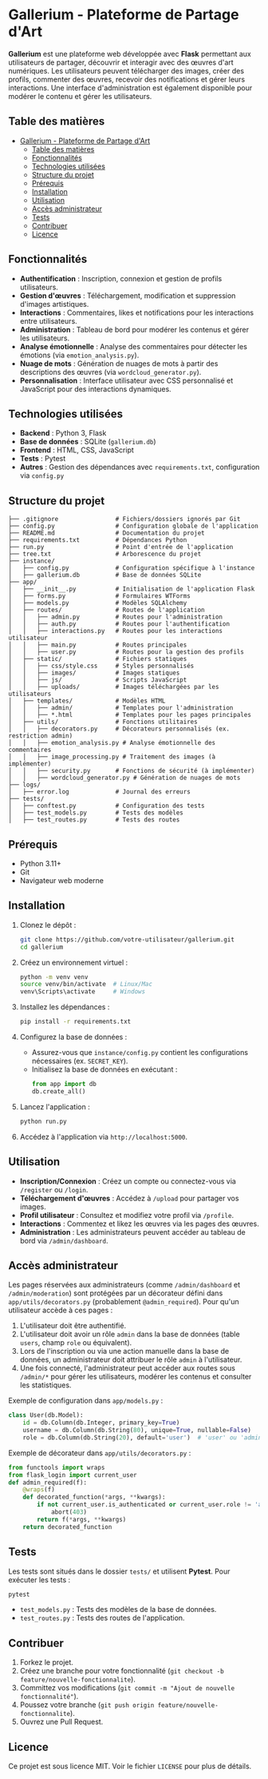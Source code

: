 # Gallerium - Plateforme de Partage d'Art

**Gallerium** est une plateforme web développée avec **Flask** permettant aux utilisateurs de partager, découvrir et interagir avec des œuvres d'art numériques. Les utilisateurs peuvent télécharger des images, créer des profils, commenter des œuvres, recevoir des notifications et gérer leurs interactions. Une interface d'administration est également disponible pour modérer le contenu et gérer les utilisateurs.

## Table des matières
- [Gallerium - Plateforme de Partage d'Art](#gallerium---plateforme-de-partage-dart)
  - [Table des matières](#table-des-matières)
  - [Fonctionnalités](#fonctionnalités)
  - [Technologies utilisées](#technologies-utilisées)
  - [Structure du projet](#structure-du-projet)
  - [Prérequis](#prérequis)
  - [Installation](#installation)
  - [Utilisation](#utilisation)
  - [Accès administrateur](#accès-administrateur)
  - [Tests](#tests)
  - [Contribuer](#contribuer)
  - [Licence](#licence)

## Fonctionnalités
- **Authentification** : Inscription, connexion et gestion de profils utilisateurs.
- **Gestion d'œuvres** : Téléchargement, modification et suppression d'images artistiques.
- **Interactions** : Commentaires, likes et notifications pour les interactions entre utilisateurs.
- **Administration** : Tableau de bord pour modérer les contenus et gérer les utilisateurs.
- **Analyse émotionnelle** : Analyse des commentaires pour détecter les émotions (via `emotion_analysis.py`).
- **Nuage de mots** : Génération de nuages de mots à partir des descriptions des œuvres (via `wordcloud_generator.py`).
- **Personnalisation** : Interface utilisateur avec CSS personnalisé et JavaScript pour des interactions dynamiques.

## Technologies utilisées
- **Backend** : Python 3, Flask
- **Base de données** : SQLite (`gallerium.db`)
- **Frontend** : HTML, CSS, JavaScript
- **Tests** : Pytest
- **Autres** : Gestion des dépendances avec `requirements.txt`, configuration via `config.py`

## Structure du projet
```
├── .gitignore                # Fichiers/dossiers ignorés par Git
├── config.py                 # Configuration globale de l'application
├── README.md                 # Documentation du projet
├── requirements.txt          # Dépendances Python
├── run.py                    # Point d'entrée de l'application
├── tree.txt                  # Arborescence du projet
├── instance/
│   ├── config.py             # Configuration spécifique à l'instance
│   ├── gallerium.db          # Base de données SQLite
├── app/
│   ├── __init__.py           # Initialisation de l'application Flask
│   ├── forms.py              # Formulaires WTForms
│   ├── models.py             # Modèles SQLAlchemy
│   ├── routes/               # Routes de l'application
│   │   ├── admin.py          # Routes pour l'administration
│   │   ├── auth.py           # Routes pour l'authentification
│   │   ├── interactions.py   # Routes pour les interactions utilisateur
│   │   ├── main.py           # Routes principales
│   │   ├── user.py           # Routes pour la gestion des profils
│   ├── static/               # Fichiers statiques
│   │   ├── css/style.css     # Styles personnalisés
│   │   ├── images/           # Images statiques
│   │   ├── js/               # Scripts JavaScript
│   │   ├── uploads/          # Images téléchargées par les utilisateurs
│   ├── templates/            # Modèles HTML
│   │   ├── admin/            # Templates pour l'administration
│   │   ├── *.html            # Templates pour les pages principales
│   ├── utils/                # Fonctions utilitaires
│   │   ├── decorators.py     # Décorateurs personnalisés (ex. restriction admin)
│   │   ├── emotion_analysis.py # Analyse émotionnelle des commentaires
│   │   ├── image_processing.py # Traitement des images (à implémenter)
│   │   ├── security.py       # Fonctions de sécurité (à implémenter)
│   │   ├── wordcloud_generator.py # Génération de nuages de mots
├── logs/
│   ├── error.log             # Journal des erreurs
├── tests/
│   ├── conftest.py           # Configuration des tests
│   ├── test_models.py        # Tests des modèles
│   ├── test_routes.py        # Tests des routes
```

## Prérequis
- Python 3.11+
- Git
- Navigateur web moderne

## Installation
1. Clonez le dépôt :
   ```bash
   git clone https://github.com/votre-utilisateur/gallerium.git
   cd gallerium
   ```

2. Créez un environnement virtuel :
   ```bash
   python -m venv venv
   source venv/bin/activate  # Linux/Mac
   venv\Scripts\activate     # Windows
   ```

3. Installez les dépendances :
   ```bash
   pip install -r requirements.txt
   ```

4. Configurez la base de données :
   - Assurez-vous que `instance/config.py` contient les configurations nécessaires (ex. `SECRET_KEY`).
   - Initialisez la base de données en exécutant :
     ```python
     from app import db
     db.create_all()
     ```

5. Lancez l'application :
   ```bash
   python run.py
   ```

6. Accédez à l'application via `http://localhost:5000`.

## Utilisation
- **Inscription/Connexion** : Créez un compte ou connectez-vous via `/register` ou `/login`.
- **Téléchargement d'œuvres** : Accédez à `/upload` pour partager vos images.
- **Profil utilisateur** : Consultez et modifiez votre profil via `/profile`.
- **Interactions** : Commentez et likez les œuvres via les pages des œuvres.
- **Administration** : Les administrateurs peuvent accéder au tableau de bord via `/admin/dashboard`.

## Accès administrateur
Les pages réservées aux administrateurs (comme `/admin/dashboard` et `/admin/moderation`) sont protégées par un décorateur défini dans `app/utils/decorators.py` (probablement `@admin_required`). Pour qu'un utilisateur accède à ces pages :
1. L'utilisateur doit être authentifié.
2. L'utilisateur doit avoir un rôle `admin` dans la base de données (table `users`, champ `role` ou équivalent).
3. Lors de l'inscription ou via une action manuelle dans la base de données, un administrateur doit attribuer le rôle `admin` à l'utilisateur.
4. Une fois connecté, l'administrateur peut accéder aux routes sous `/admin/*` pour gérer les utilisateurs, modérer les contenus et consulter les statistiques.

Exemple de configuration dans `app/models.py` :
```python
class User(db.Model):
    id = db.Column(db.Integer, primary_key=True)
    username = db.Column(db.String(80), unique=True, nullable=False)
    role = db.Column(db.String(20), default='user')  # 'user' ou 'admin'
```

Exemple de décorateur dans `app/utils/decorators.py` :
```python
from functools import wraps
from flask_login import current_user
def admin_required(f):
    @wraps(f)
    def decorated_function(*args, **kwargs):
        if not current_user.is_authenticated or current_user.role != 'admin':
            abort(403)
        return f(*args, **kwargs)
    return decorated_function
```

## Tests
Les tests sont situés dans le dossier `tests/` et utilisent **Pytest**. Pour exécuter les tests :
```bash
pytest
```
- `test_models.py` : Tests des modèles de la base de données.
- `test_routes.py` : Tests des routes de l'application.

## Contribuer
1. Forkez le projet.
2. Créez une branche pour votre fonctionnalité (`git checkout -b feature/nouvelle-fonctionnalite`).
3. Committez vos modifications (`git commit -m "Ajout de nouvelle fonctionnalité"`).
4. Poussez votre branche (`git push origin feature/nouvelle-fonctionnalite`).
5. Ouvrez une Pull Request.

## Licence
Ce projet est sous licence MIT. Voir le fichier `LICENSE` pour plus de détails.
```